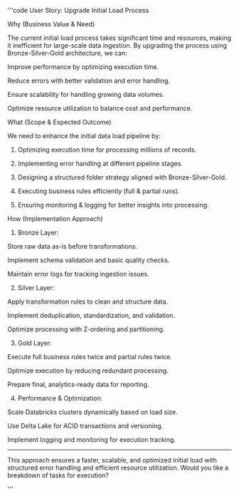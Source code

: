 '''code
User Story: Upgrade Initial Load Process

Why (Business Value & Need)

The current initial load process takes significant time and resources, making it inefficient for large-scale data ingestion. By upgrading the process using Bronze-Silver-Gold architecture, we can:

Improve performance by optimizing execution time.

Reduce errors with better validation and error handling.

Ensure scalability for handling growing data volumes.

Optimize resource utilization to balance cost and performance.


What (Scope & Expected Outcome)

We need to enhance the initial data load pipeline by:

1. Optimizing execution time for processing millions of records.


2. Implementing error handling at different pipeline stages.


3. Designing a structured folder strategy aligned with Bronze-Silver-Gold.


4. Executing business rules efficiently (full & partial runs).


5. Ensuring monitoring & logging for better insights into processing.



How (Implementation Approach)

1. Bronze Layer:

Store raw data as-is before transformations.

Implement schema validation and basic quality checks.

Maintain error logs for tracking ingestion issues.



2. Silver Layer:

Apply transformation rules to clean and structure data.

Implement deduplication, standardization, and validation.

Optimize processing with Z-ordering and partitioning.



3. Gold Layer:

Execute full business rules twice and partial rules twice.

Optimize execution by reducing redundant processing.

Prepare final, analytics-ready data for reporting.



4. Performance & Optimization:

Scale Databricks clusters dynamically based on load size.

Use Delta Lake for ACID transactions and versioning.

Implement logging and monitoring for execution tracking.





---

This approach ensures a faster, scalable, and optimized initial load with structured error handling and efficient resource utilization. Would you like a breakdown of tasks for execution?



'''
